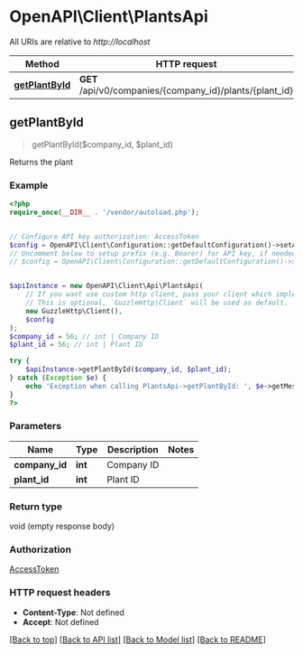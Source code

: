 # OpenAPI\Client\PlantsApi

All URIs are relative to *http://localhost*

Method | HTTP request | Description
------------- | ------------- | -------------
[**getPlantById**](PlantsApi.md#getPlantById) | **GET** /api/v0/companies/{company_id}/plants/{plant_id} | Returns the plant



## getPlantById

> getPlantById($company_id, $plant_id)

Returns the plant

### Example

```php
<?php
require_once(__DIR__ . '/vendor/autoload.php');


// Configure API key authorization: AccessToken
$config = OpenAPI\Client\Configuration::getDefaultConfiguration()->setApiKey('Access-Token', 'YOUR_API_KEY');
// Uncomment below to setup prefix (e.g. Bearer) for API key, if needed
// $config = OpenAPI\Client\Configuration::getDefaultConfiguration()->setApiKeyPrefix('Access-Token', 'Bearer');


$apiInstance = new OpenAPI\Client\Api\PlantsApi(
    // If you want use custom http client, pass your client which implements `GuzzleHttp\ClientInterface`.
    // This is optional, `GuzzleHttp\Client` will be used as default.
    new GuzzleHttp\Client(),
    $config
);
$company_id = 56; // int | Company ID
$plant_id = 56; // int | Plant ID

try {
    $apiInstance->getPlantById($company_id, $plant_id);
} catch (Exception $e) {
    echo 'Exception when calling PlantsApi->getPlantById: ', $e->getMessage(), PHP_EOL;
}
?>
```

### Parameters


Name | Type | Description  | Notes
------------- | ------------- | ------------- | -------------
 **company_id** | **int**| Company ID |
 **plant_id** | **int**| Plant ID |

### Return type

void (empty response body)

### Authorization

[AccessToken](../../README.md#AccessToken)

### HTTP request headers

- **Content-Type**: Not defined
- **Accept**: Not defined

[[Back to top]](#) [[Back to API list]](../../README.md#documentation-for-api-endpoints)
[[Back to Model list]](../../README.md#documentation-for-models)
[[Back to README]](../../README.md)

